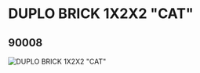 # DUPLO BRICK 1X2X2 "CAT"
## 90008
![DUPLO BRICK 1X2X2 "CAT"](https://lc-www-live-s.legocdn.com/media/bricks/5/2/4582270.jpg)